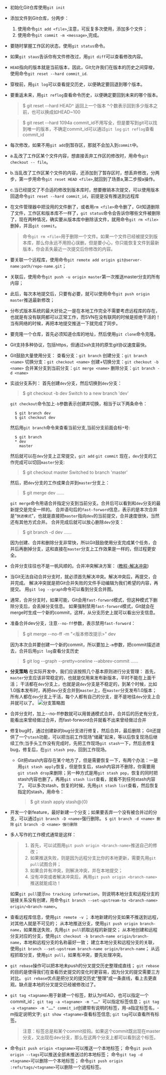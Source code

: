 * 初始化Git仓库使用`git init`
* 添加文件到Git仓库，分两步：
  1. 使用命令`git add <file>`,注意，可反复多次使用，添加多个文件；
  2. 使用命令`git commit -m <message>`,完成。
* 要随时掌握工作区的状态，使用`git status`命令。
* 如果`git staus`告诉你有文件修改过，用`git diff`可以查看修改内容。
* `HEAD`指向的版本就是当前版本，因此，Git允许我们在版本的历史之间穿梭，使用命令`git reset --hard commit_id`.
* 穿梭前，用`git log`可以查看提交历史，以便确定要回退到哪个版本。
* 要重返未来，用`git reflog`查看命令历史，以便确定要回到未来的哪个版本。
    >$ git reset --hard HEAD^ 返回上一个版本 ^个数表示回到多少版本之前，也可以换成如HEAD~100    

    >$ git reset --hard 1094a   commit_id不用写全，但是要写到git可以找到唯一的版本，不确定commit_id可以通过`git log` `git reflog`查看commit_id
* 每次修改，如果不用`git add`到暂存区，那就不会加入到`commit`中。
* a.乱改了工作区某个文件内容，想直接丢弃工作区的修改时，用命令`git checkout -- file`。
* b.当乱改了工作区某个文件的内容，还添加到了暂存区时，想丢弃修改，分两步，第一步用命令`git reset HEAD <file>`,就回到了场景a,第二步按a操作。
* c.当已经提交了不合适的修改到版本库时，想要撤销本次提交，可以使用版本回退命令`git reset --hard commit_id`，前提是没有推送到远程库
* 在文件管理器中把没用的文件删了，或者用`rm <file>`命令删了，Git知道删除了文件，工作区和版本库不一样了，`git status`命令会告诉你哪些文件被删除了，现在两种情况，确实要从版本库中删除该文件，就用命令`git rm <file>`删掉，并且`git commit`。
    >命令`git rm <file>`用于删除一个文件。如果一个文件已经被提交到版本库，那么你永远不用担心误删，但是要小心，你只能恢复文件到最新版本，你会丢失最近一次提交后你修改的内容。
* 要关联一个远程库，使用命令`git remote add origin git@server-name:path/repo-name.git`；
* 关联后，使用命令`git push -u origin master`第一次推送master分支的所有内容；
* 此后，每次本地提交后，只要有必要，就可以使用命令`git push origin master`推送最新修改；
* 分布式版本系统的最大好处之一是在本地工作完全不需要考虑远程库的存在，也就是有没有联网都可以正常工作，而SVN在没有联网的时候是拒绝干活的！当有网络的时候，再把本地提交推送一下就完成了同步。
* 要克隆一个仓库，首先必须知道仓库的地址，然后使用`git clone`命令克隆。
* Git支持多种协议，包括https，但通过ssh支持的原生git协议速度最快。
* Git鼓励大量使用分支：
  查看分支：`git branch`
  创建分支：`git branch <name>`
  切换分支：`git checkout <name>`
  创建+切换分支：`git checkout -b <name>`
  合并某分支到当前分支：`git merge <name>`
  删除分支：`git branch -d <name>`
* 实战分支系列：
  首先创建`dev`分支，然后切换到`dev`分支：
  >$ git checkout -b dev
  Switch to a new branch 'dev' 

  `git checkout`命令加上`-b`参数表示创建并切换，相当于以下两条命令：
  ```
    $ git branch dev
    $ git checkout dev
  ```
  然后用`git branch`命令来查看当前分支,当前分支前面会标`*`号:
  ```
    $ git branch
    * dev
      master
  ```
  然后就可以在`dev`分支上正常提交，`git add` `git commit`
  现在，`dev`分支的工作完成可以切回`master`分支:
  >$ git checkout master
  Switched to branch 'master'

  然后，把`dev`分支的工作成果合并到`master`分支上：
  >$ git merge dev 
  ……

  `git merge`命令用语合并指定分支到当前分支。合并后可以看到和`dev`分支的最新提交是完全一样的。
  合并语句后的`fast-forword`信息，表示的是本次合并是“`快进模式`”，也就是直接把`master`指向`dev`的当前提交，合并速度很快，当然还有其他方式合并。
  合并完成后就可以放心删除`dev`分支：
  >$ git branch -d dev
  ……
  
  因为创建、合并和删除分支非常快，所以Git鼓励使用分支完成某个任务，合并后再删掉分支，这和直接在`master`分支上工作效果是一样的，但过程更安全。
* 合并分支往往也不是一帆风顺的。合并冲突解决方案：
  ([教程-解决冲突](https://www.liaoxuefeng.com/wiki/0013739516305929606dd18361248578c67b8067c8c017b000/001375840202368c74be33fbd884e71b570f2cc3c0d1dcf000))
* 当Git无法自动合并分支时，就必须首先解决冲突。解决冲突后，再提交，合并完成。
  解决冲突就是把Git合并失败的文件手动编辑为我们希望的内容，再提交。
  用`git log --graph`命令可以看到分支合并图。
* 通常，合并分支时，如果可能，Git会用`fast-forword`模式，但这种模式下删除分支后，会丢掉分支信息。
  如果强制禁用`fast-forword`模式，Git就会在merge时生成一个新的commit，这样，从分支历史上就可以看出分支信息。
* 准备合并dev分支，注意`--no-ff`参数，表示禁用`fast-forword`：
  >$ git merge --no-ff -m "<版本修改提示>" dev

  因为本次合并要创建一个新的commit，所以要加上`-m`参数，把commit描述进去，合并后用`git log`查看分支历史
  >$ git log --graph --pretty=oneline --abbrev-commit
  ……
* **分支策略**
  在实际开发中，我们应该按照几个基本原则进行分支管理：
  首先，`master`分支应该非常稳定的，也就是仅用来发布新版本，平时不能在上面干活；
  干活都在`dev`分支上，也就是说`dev`分支是不稳定的，到某个时候，比如1.0版本发布时，再把`dev`分支合并到`master`上，在`master`分支发布1.0版本；
  所有人都在`dev`分支上干活，每个人都有自己的分支，是不是地往`dev`分支上合并就可以了。
 ![分支策略图](https://cdn.liaoxuefeng.com/cdn/files/attachments/001384909239390d355eb07d9d64305b6322aaf4edac1e3000/0)
* 合并分支时，加上--no-ff参数就可以用普通模式合并，合并后的历史有分支，能看出来曾经做过合并，而fast-forword合并就看不出来曾经做过合并
* 修复bug时，通过创建新的bug分支进行修复，然后合并，最后删除；
  Git还提供了一个`stash`功能，可以把当前工作现场“储藏”起来，等以后恢复现场后继续工作;当手头工作没有完成时，先把工作现场`git stash`一下，然后去修复bug，修复后，在`git stash pop`，回到工作现场。
  * Git把stash内容存在某个地方了，但是需要恢复一下，有两个办法：一是用`git stash apply`恢复，但是恢复后，stash内容并不删除，你需要用`git stash drop`来删除；另一种方式是用`git stash pop`，恢复的同时把stash内容也删了。再用`git stash list`查看，就看不到任何stash内容了。
  可以多次stash，恢复的时候，先用`git stash list`查看，然后恢复指定的stash，用命令：
    >$ git stash apply stash@{0}
* 开发一个新feature，最好新建一个分支；如果要丢弃一个没有被合并过的分支，可以通过`git branch -D <name>`强行删除。
  `$ git branch -d <name> 删除`
  `git branch -D <name> 强行删除`
* 多人写作的工作模式通常是这样：
  >1. 首先，可以试图用`git push origin <branch-name>`推送自己的修改；
  >2. 如果推送失败，则是因为远程分支比你的本地更新，需要先用`git pull`试图合并；
  >3. 如果合并有冲突，则解决冲突，并在本地提交；
  >4. 没有冲突或者解决冲突后，再用`git push origin <branch-name>`推送就能成功！

  如果`git pull`提示`no tracking information`，则说明本地分支和远程分支的链接关系没有创建，用命令`git branch --set-upstream-to <branch-name> origin/<branch-name>`。
* 查看远程库信息，使用`git remote -v` ；
  本地新建的分支如果不推送到远程，对其他人就是不可见的；
  从本地推送分支，使用`git push origin branch-name`，如果推送失败，先用`git pull`抓取远程的新提交；
  从本地创建和远程分支对应的分支，使用`git checkout -b branch-name origin/branch-name`，本地和远程分支的名称最好一致；
  建立本地分支和远程分支的关联，使用`git branch --set-upstream branch-name origin/branch-name`；
  从远程抓取分支，使用`git pull`，如果有冲突，要先处理冲突。
* `git rebase`操作可以把本地未push的分叉提交历史整理成直线；
  `git rebase`的目的是使得我们在查看历史提交的变化时更容易，因为分叉的提交需要三方对比。
  `git rebase`优点是把分叉的提交历史“整理”成一条直线，看上去更直观。缺点是本地的分叉提交已经被修改过了。
* `git tag <tagname>`用于新建一个标签，默认为HEAD，也可以指定一个commit_id；
  `git tag -a <tagname> -m "……" `可以指定标签信息；
  `git tag -a <tagname> -m "……" commit_id`创建带有说明的标签，用-a指定标签名，-m指定说明文字;
  `git show <tagname>`查看标签信息;
  `git tag`可以查看所有标签。
  >注意：标签总是和某个commit挂钩。如果这个commit既出现在master分支，又出现在dev分支，那么在这两个分支上都可以看到这个标签。
* 命令`git push origin <tagname>`可以推送一个本地标签；
  命令`git push origin --tags`可以推送全部未推送过的本地标签；
  命令`git tag -d <tagname>`可以删除一个本地标签；
  命令`git push origin :refs/tags/<tagname>`可以删除一个远程标签。
